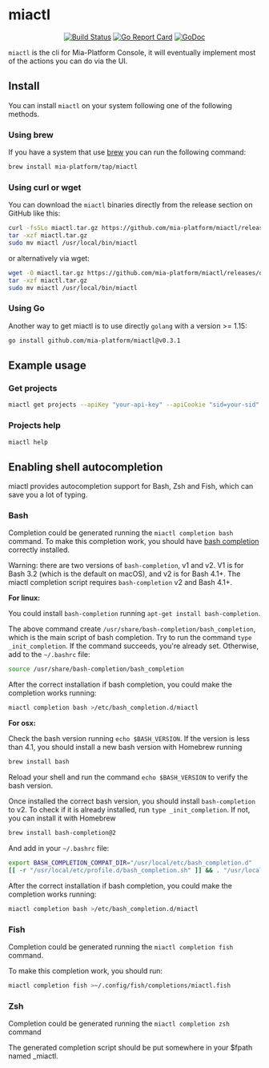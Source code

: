 # miactl

<center>

[![Build Status][github-actions-svg]][github-actions]
[![Go Report Card][go-report-card]][go-report-card-link]
[![GoDoc][godoc-svg]][godoc-link]

</center>

`miactl` is the cli for Mia-Platform Console, it will eventually implement most of the actions you can do
via the UI.

## Install

You can install `miactl` on your system following one of the following methods.

### Using brew

If you have a system that use [brew] you can run the following command:

```sh
brew install mia-platform/tap/miactl
```

### Using curl or wget

You can download the `miactl` binaries directly from the release section on GitHub like this:

```sh
curl -fsSLo miactl.tar.gz https://github.com/mia-platform/miactl/releases/download/v0.3.1/miactl_Linux_arm64.tar.gz
tar -xzf miactl.tar.gz
sudo mv miactl /usr/local/bin/miactl
```

or alternatively via wget:

```sh
wget -O miactl.tar.gz https://github.com/mia-platform/miactl/releases/download/v0.3.1/miactl_Linux_arm64.tar.gz
tar -xzf miactl.tar.gz
sudo mv miactl /usr/local/bin/miactl
```

### Using Go

Another way to get miactl is to use directly `golang` with a version >= 1.15:

```sh
go install github.com/mia-platform/miactl@v0.3.1
```

## Example usage

### Get projects

```sh
miactl get projects --apiKey "your-api-key" --apiCookie "sid=your-sid" --endpoint "https://console.url/"
```

### Projects help

```sh
miactl help
```

## Enabling shell autocompletion

miactl provides autocompletion support for Bash, Zsh and Fish, which can save you a lot of typing.

### Bash

Completion could be generated running the `miactl completion bash` command.
To make this completion work, you should have [bash completion](https://github.com/scop/bash-completion)
correctly installed.

Warning: there are two versions of `bash-completion`, v1 and v2. V1 is for Bash 3.2 (which is the default on macOS),
and v2 is for Bash 4.1+. The miactl completion script requires `bash-completion` v2 and Bash 4.1+.

**For linux:**

You could install `bash-completion` running `apt-get install bash-completion`.

The above command create `/usr/share/bash-completion/bash_completion`, which is the main script of bash completion.
Try to run the command `type _init_completion`. If the command succeeds, you're already set. Otherwise, add to the
`~/.bashrc` file:

```sh
source /usr/share/bash-completion/bash_completion
```

After the correct installation if bash completion, you could make the completion works running:

```sh
miactl completion bash >/etc/bash_completion.d/miactl
```

**For osx:**

Check the bash version running `echo $BASH_VERSION`. If the version is less than 4.1, you should install a new bash
version with Homebrew running

```sh
brew install bash
```

Reload your shell and run the command `echo $BASH_VERSION` to verify the bash version.

Once installed the correct bash version, you should install `bash-completion` to v2. To check if it is already
installed, run `type _init_completion`. If not, you can install it with Homebrew

```sh
brew install bash-completion@2
````

And add in your `~/.bashrc` file:

```sh
export BASH_COMPLETION_COMPAT_DIR="/usr/local/etc/bash_completion.d"
[[ -r "/usr/local/etc/profile.d/bash_completion.sh" ]] && . "/usr/local/etc/profile.d/bash_completion.sh"
```

After the correct installation if bash completion, you could make the completion works running:

```sh
miactl completion bash >/etc/bash_completion.d/miactl
```

### Fish

Completion could be generated running the `miactl completion fish` command.

To make this completion work, you should run:

```sh
miactl completion fish >~/.config/fish/completions/miactl.fish
```

### Zsh

Completion could be generated running the `miactl completion zsh` command

The generated completion script should be put somewhere in your $fpath named _miactl.

[github-actions]: https://github.com/mia-platform/miactl/actions
[github-actions-svg]: https://github.com/mia-platform/miactl/workflows/Test%20and%20build/badge.svg
[godoc-svg]: https://godoc.org/github.com/mia-platform/miactl?status.svg
[godoc-link]: https://godoc.org/github.com/mia-platform/miactl
[go-report-card]: https://goreportcard.com/badge/github.com/mia-platform/miactl
[go-report-card-link]: https://goreportcard.com/report/github.com/mia-platform/miactl
[brew]: https://brew.sh "Homebrew homepage"
